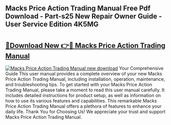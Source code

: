 ## Macks Price Action Trading Manual Free Pdf Download - Part-s25 New Repair Owner Guide - User Service Edition 4K5MG

# <h2><a href="http://bc32408.oget.top/?id=Macks+Price+Action+Trading+Manual">🔗Download New 👉🔴 Macks Price Action Trading Manual</a></h2>

[![Macks Price Action Trading Manual new download](https://i.imgur.com/5g1atiW.png)](http://bc32408.oget.top/?id=Macks+Price+Action+Trading+Manual)
Your Comprehensive Guide This user manual provides a complete overview of your new Macks Price Action Trading Manual, including installation, operation, maintenance, and troubleshooting tips. To get started with your Macks Price Action Trading Manual, please take a moment to read this user manual carefully. It includes detailed instructions for product setup, as well as information on how to use its various features and capabilities. This remarkable Macks Price Action Trading Manual offers a plethora of features to enhance your daily life. Thank You for Choosing Us! We appreciate your trust and support Macks Price Action Trading Manual.
